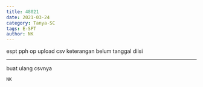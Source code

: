 ```yaml
---
title: 48021
date: 2021-03-24
category: Tanya-SC
tags: E-SPT
author: NK
---
```


espt pph op upload csv keterangan belum tanggal diisi

---

buat ulang csvnya

`NK`
